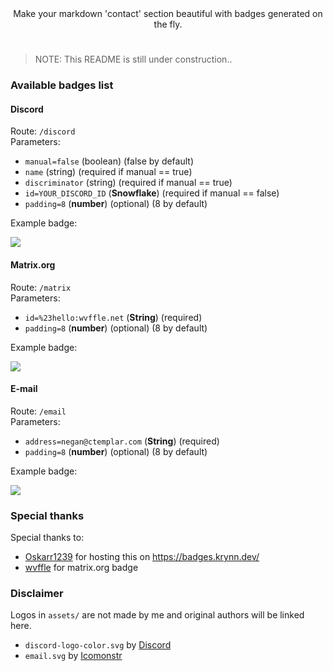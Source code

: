 <div align="center">
Make your markdown 'contact' section beautiful with badges generated on the fly.
</div>

#
> NOTE: This README is still under construction..
### Available badges list

#### Discord
Route: `/discord`  
Parameters:
 - `manual=false` (boolean) (false by default)
 - `name` (string) (required if manual == true)
 - `discriminator` (string) (required if manual == true)
 - `id=YOUR_DISCORD_ID` (**Snowflake**) (required if manual == false)
 - `padding=8` (**number**) (optional) (8 by default)

Example badge:

<img src="https://badges.krynn.dev/discord?id=683285092336271364&padding=8">

#### Matrix.org
Route: `/matrix`  
Parameters:
 - `id=%23hello:wvffle.net` (**String**) (required)
 - `padding=8` (**number**) (optional) (8 by default)

Example badge:

<img src="https://badges.krynn.dev/matrix?id=%23hello:wvffle.net&padding=8">

#### E-mail

Route: `/email`  
Parameters:
 - `address=negan@ctemplar.com` (**String**) (required)
 - `padding=8` (**number**) (optional) (8 by default)

Example badge:

<img src="https://badges.krynn.dev/email?address=negan@ctemplar.com&padding=8">

### Special thanks

Special thanks to:
- [Oskarr1239](https://github.com/Oskarr1239) for hosting this on https://badges.krynn.dev/
- [wvffle](https://github.com/wvffle) for matrix.org badge

### Disclaimer
Logos in `assets/` are not made by me and original authors will be linked here.
- `discord-logo-color.svg` by [Discord](https://discord.com/branding)
- `email.svg` by [Icomonstr](https://iconmonstr.com/email-2-svg/)
